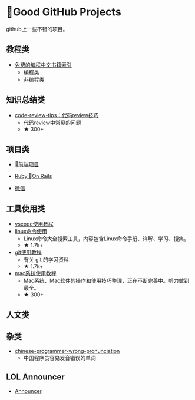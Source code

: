 # Good GitHub Projects

github上一些不错的项目。

## 教程类

- [免费的编程中文书籍索引](https://github.com/justjavac/free-programming-books-zh_CN)
  - 编程类
  - 非编程类

## 知识总结类

- [code-review-tips：代码review技巧](https://github.com/ryanmcdermott/code-review-tips)
  - 代码review中常见的问题
  - ★ 300+

## 项目类

- [前端项目](https://github.com/Tracis/good-github-projects/blob/master/Frontend.md)

- [Ruby On Rails](https://github.com/Tracis/good-github-projects/blob/master/RubyOnRails.md)

- [微信](https://github.com/Tracis/good-github-projects/blob/master/WeChat.md)

## 工具使用类

- [vscode使用教程](https://github.com/xuanhun/vscode)
- [linux命令使用](https://github.com/jaywcjlove/linux-command)
  - Linux命令大全搜索工具，内容包含Linux命令手册、详解、学习、搜集。
  - ★ 1.7k+
- [git使用教程](https://github.com/xirong/my-git)
  - 有关 git 的学习资料
  - ★ 1.7k+
- [mac系统使用教程](https://github.com/smyhvae/Mac)
  - Mac系统、Mac软件的操作和使用技巧整理，正在不断完善中。努力做到最全。
  - ★ 300+

## 人文类

## 杂类

- [chinese-programmer-wrong-pronunciation](https://github.com/shimohq/chinese-programmer-wrong-pronunciation)
  - 中国程序员容易发音错误的单词

## LOL Announcer

- [Announcer](http://leagueoflegends.wikia.com/wiki/Announcer)